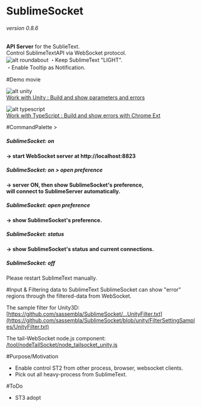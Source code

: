 # SublimeSocket
###### version 0.8.6
**API Server** for the SublieText.   
Control SublimeTextAPI via WebSocket protocol.  
![alt roundabout](https://dl.dropbox.com/u/36583594/2013%3A04%3A05%201-17-34/%E3%82%B9%E3%82%AF%E3%83%AA%E3%83%BC%E3%83%B3%E3%82%B7%E3%83%A7%E3%83%83%E3%83%88%202013-04-05%2013.02.38.png)
・Keep SublimeText "LIGHT".   
・Enable Tooltip as Notification.


#Demo movie
  

![alt unity](https://raw.github.com/sassembla/SublimeSocket/master/doc/images/U_SS_ST.png)  
[Work with Unity	:	Build and show parameters and errors](https://vimeo.com/62957311)  


![alt typescript](https://raw.github.com/sassembla/SublimeSocket/master/doc/images/TS_SS_ST.png)  
[Work with TypeScript	:	Build and show errors with Chrome Ext](https://vimeo.com/63188211)


#CommandPalette >  
##### SublimeSocket: on
**-> start WebSocket server at http://localhost:8823**

##### SublimeSocket: on > open preference
**-> server ON, then show SublimeSocket's preference,**  
**will connect to SublimeServer automatically.**  

##### SublimeSocket: open preference
**-> show SublimeSocket's preference.**  

##### SublimeSocket: status
**-> show SublimeSocket's status and current connections.**  

##### SublimeSocket: off
Please restart SublimeText manually.
  

#Input & Filtering data to SublimeText
SublimeSocket can show "error" regions through the filtered-data from WebSocket.

The sample filter for Unity3D:  
[https://github.com/sassembla/SublimeSocket/...UnityFilter.txt](https://github.com/sassembla/SublimeSocket/blob/unity/FilterSettingSamples/UnityFilter.txt)  

The tail-WebSocket node.js component:  
[/tool/nodeTailSocket/node_tailsocket_unity.js](https://github.com/sassembla/SublimeSocket/blob/master/tool/nodeTailSocket/node_tailsocket.js)    





#Purpose/Motivation
* Enable control ST2 from other process, browser, websocket clients.
* Pick out all heavy-process from SublimeText.


#ToDo
* ST3 adopt